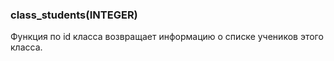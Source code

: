 ### class_students(INTEGER)

Функция по id класса возвращает информацию о списке учеников этого класса.
